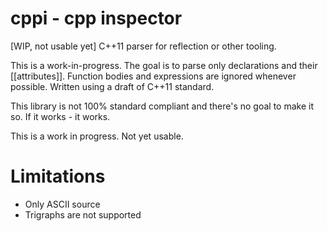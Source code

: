 # cppi - cpp inspector
[WIP, not usable yet]
C++11 parser for reflection or other tooling.

This is a work-in-progress.
The goal is to parse only declarations and their [[attributes]]. Function bodies and expressions are ignored whenever possible.
Written using a draft of C++11 standard.

This library is not 100% standard compliant and there's no goal to make it so. If it works - it works.

This is a work in progress. Not yet usable.

# Limitations
- Only ASCII source
- Trigraphs are not supported
